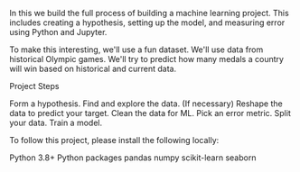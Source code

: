 In this we build the full process of building a machine learning project. This includes creating a hypothesis, setting up the model, and measuring error  using Python and Jupyter.

To make this interesting, we'll use a fun dataset. We'll use data from historical Olympic games. We'll try to predict how many medals a country will win based on historical and current data.

Project Steps

Form a hypothesis.
Find and explore the data.
(If necessary) Reshape the data to predict your target.
Clean the data for ML.
Pick an error metric.
Split your data.
Train a model.

To follow this project, please install the following locally:

Python 3.8+
Python packages
pandas
numpy
scikit-learn
seaborn

